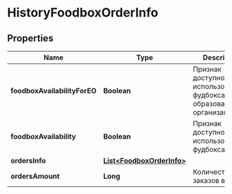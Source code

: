 # HistoryFoodboxOrderInfo

## Properties
Name | Type | Description | Notes
------------ | ------------- | ------------- | -------------
**foodboxAvailabilityForEO** | **Boolean** | Признак доступности использования фудбокса для образовательной организации |  [optional]
**foodboxAvailability** | **Boolean** | Признак доступности использования фудбокса |  [optional]
**ordersInfo** | [**List&lt;FoodboxOrderInfo&gt;**](FoodboxOrderInfo.md) |  |  [optional]
**ordersAmount** | **Long** | Количество заказов в списке |  [optional]
